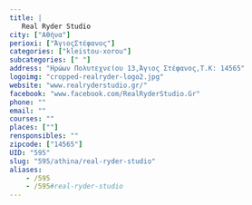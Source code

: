 ```yaml
---
title: |
   Real Ryder Studio
city: ["Αθήνα"]
perioxi: ["ΆγιοςΣτέφανος"]
categories: ["kleistou-xorou"]
subcategories: [" "]
address: "Ηρώων Πολυτεχνείου 13,Άγιος Στέφανος,Τ.Κ: 14565"
logoimg: "cropped-realryder-logo2.jpg"
website: "www.realryderstudio.gr/"
facebook: "www.facebook.com/RealRyderStudio.Gr"
phone: ""
email: ""
courses: ""
places: [""]
rensponsibles: ""
zipcode: ["14565"]
UID: "595"
slug: "595/athina/real-ryder-studio"
aliases:
    - /595
    - /595#real-ryder-studio
---
```


